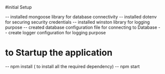 #initial Setup

-- installed mongoose library for database connectivity
-- installed dotenv for securing security credentials
-- installed winston library for logging purpose
-- created database configuration file for connecting to Database
-- create logger configuration for logging purpose

# to Startup the application

-- npm install ( to install all the required dependency)
-- npm start
